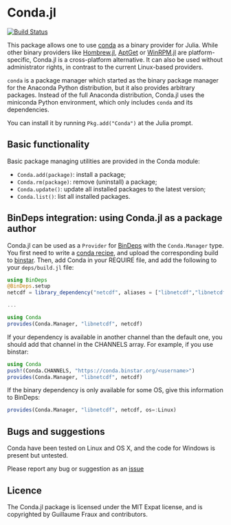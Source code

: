 # Conda.jl

[![Build Status](https://travis-ci.org/Luthaf/Conda.jl.svg)](https://travis-ci.org/Luthaf/Conda.jl)

This package allows one to use [conda](http://conda.pydata.org/) as a binary provider for Julia.
While other binary providers like [Hombrew.jl](https://github.com/JuliaLang/Homebrew.jl),
[AptGet](https://en.wikipedia.org/wiki/Advanced_Packaging_Tool#apt-get) or
[WinRPM.jl](https://github.com/JuliaLang/WinRPM.jl) are platform-specific,
Conda.jl is a cross-platform alternative. It can also be used without administrator rights,
in contrast to the current Linux-based providers.

`conda` is a package manager which started as the binary package manager
for the Anaconda Python distribution, but it also provides arbitrary packages.
Instead of the full Anaconda distribution, Conda.jl uses the miniconda Python environment,
which only includes `conda` and its dependencies.

You can install it by running `Pkg.add("Conda")` at the Julia prompt.

## Basic functionality

Basic package managing utilities are provided in the Conda module:

- `Conda.add(package)`: install a package;
- `Conda.rm(package)`: remove (uninstall) a package;
- `Conda.update()`: update all installed packages to the latest version;
- `Conda.list()`: list all installed packages.

## BinDeps integration: using Conda.jl as a package author

Conda.jl can be used as a `Provider` for [BinDeps](https://github.com/JuliaLang/BinDeps.jl)
with the `Conda.Manager` type. You first need to write a
[conda recipe](http://conda.pydata.org/docs/building/recipe.html),
and upload the corresponding build to [binstar](https://binstar.org/).
Then, add Conda in your REQUIRE file, and add the following to your `deps/build.jl` file:

```julia
using BinDeps
@BinDeps.setup
netcdf = library_dependency("netcdf", aliases = ["libnetcdf","libnetcdf4"])

...

using Conda
provides(Conda.Manager, "libnetcdf", netcdf)
```

If your dependency is available in another channel than the default one, you should add
that channel in the CHANNELS array. For example, if you use binstar:

```julia
using Conda
push!(Conda.CHANNELS, "https://conda.binstar.org/<username>")
provides(Conda.Manager, "libnetcdf", netcdf)
```

If the binary dependency is only available for some OS, give this information to BinDeps:

```julia
provides(Conda.Manager, "libnetcdf", netcdf, os=:Linux)
```

## Bugs and suggestions

Conda have been tested on Linux and OS X, and the code for Windows is present but untested.

Please report any bug or suggestion as an [issue](https://github.com/Luthaf/Conda.jl/issues)

## Licence

The Conda.jl package is licensed under the MIT Expat license, and is copyrighted by
Guillaume Fraux and contributors.
